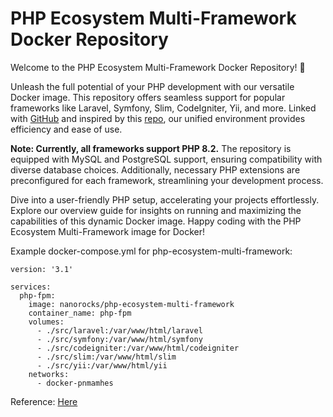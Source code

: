 # PHP Ecosystem Multi-Framework Docker Repository

Welcome to the PHP Ecosystem Multi-Framework Docker Repository! 🚀

Unleash the full potential of your PHP development with our versatile Docker image. This repository offers seamless support for popular frameworks like Laravel, Symfony, Slim, CodeIgniter, Yii, and more. Linked with [GitHub](https://github.com/nanorocks/php-ecosystem-multi-framework) and inspired by this [repo](https://github.com/sports-match-maker/docker-pnmamhes), our unified environment provides efficiency and ease of use.

**Note: Currently, all frameworks support PHP 8.2.** The repository is equipped with MySQL and PostgreSQL support, ensuring compatibility with diverse database choices. Additionally, necessary PHP extensions are preconfigured for each framework, streamlining your development process.

Dive into a user-friendly PHP setup, accelerating your projects effortlessly. Explore our overview guide for insights on running and maximizing the capabilities of this dynamic Docker image. Happy coding with the PHP Ecosystem Multi-Framework image for Docker!

Example docker-compose.yml for php-ecosystem-multi-framework:
```
version: '3.1'

services:
  php-fpm:
    image: nanorocks/php-ecosystem-multi-framework
    container_name: php-fpm
    volumes:
      - ./src/laravel:/var/www/html/laravel
      - ./src/symfony:/var/www/html/symfony
      - ./src/codeigniter:/var/www/html/codeigniter
      - ./src/slim:/var/www/html/slim
      - ./src/yii:/var/www/html/yii
    networks:
      - docker-pnmamhes
```

Reference: [Here](https://github.com/sports-match-maker/docker-pnmamhes)
